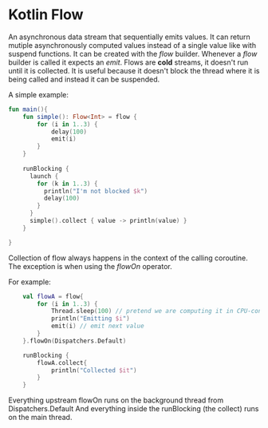 # Kotlin Flow

An asynchronous data stream that sequentially emits values.
It can return mutiple asynchronously computed values instead of a single value like with suspend functions.
It can be created with the *flow* builder.
Whenever a *flow* builder is called it expects an *emit*.
Flows are **cold** streams, it doesn't run until it is collected.
It is useful because it doesn't block the thread where it is being called and instead it can be suspended.

A simple example:

```kotlin
fun main(){
    fun simple(): Flow<Int> = flow {
        for (i in 1..3) {
            delay(100)
            emit(i)
        }
    }
    
    runBlocking {
      launch {
        for (k in 1..3) {
          println("I'm not blocked $k")
          delay(100)
        }
      }
      simple().collect { value -> println(value) }
    }

}
```

Collection of flow always happens in the context of the calling coroutine.
The exception is when using the *flowOn* operator.

For example:

```kotlin
    val flowA = flow{
        for (i in 1..3) {
            Thread.sleep(100) // pretend we are computing it in CPU-consuming way
            println("Emitting $i")
            emit(i) // emit next value
        }
    }.flowOn(Dispatchers.Default)

    runBlocking {
        flowA.collect{
            println("Collected $it")
        }
    }

```

Everything upstream flowOn runs on the background thread from Dispatchers.Default
And everything inside the runBlocking (the collect) runs on the main thread.
